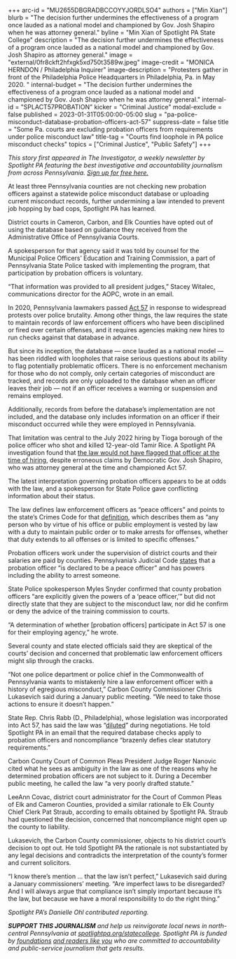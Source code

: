 +++
arc-id = "MU2655DBGRADBCCOYYJORDLSO4"
authors = ["Min Xian"]
blurb = "The decision further undermines the effectiveness of a program once lauded as a national model and championed by Gov. Josh Shapiro when he was attorney general."
byline = "Min Xian of Spotlight PA State College"
description = "The decision further undermines the effectiveness of a program once lauded as a national model and championed by Gov. Josh Shapiro as attorney general."
image = "external/0fr8ckft2hfxgk5xd750t3589w.jpeg"
image-credit = "MONICA HERNDON / Philadelphia Inquirer"
image-description = "Protesters gather in front of the Philadelphia Police Headquarters in Philadelphia, Pa. in May 2020. "
internal-budget = "The decision further undermines the effectiveness of a program once lauded as a national model and championed by Gov. Josh Shapiro when he was attorney general."
internal-id = "SPLACT57PROBATION"
kicker = "Criminal Justice"
modal-exclude = false
published = 2023-01-31T05:00:00-05:00
slug = "pa-police-misconduct-database-probation-officers-act-57"
suppress-date = false
title = "Some Pa. courts are excluding probation officers from requirements under police misconduct law"
title-tag = "Courts find loophole in PA police misconduct checks"
topics = ["Criminal Justice", "Public Safety"]
+++

<i>This story first appeared in The Investigator, a weekly newsletter by Spotlight PA featuring the best investigative and accountability journalism from across Pennsylvania. </i><a href="https://www.spotlightpa.org/newsletters"><i>Sign up for free here.</i></a>

At least three Pennsylvania counties are not checking new probation officers against a statewide police misconduct database or uploading current misconduct records, further undermining a law intended to prevent job hopping by bad cops, Spotlight PA has learned.

District courts in Cameron, Carbon, and Elk Counties have opted out of using the database based on guidance they received from the Administrative Office of Pennsylvania Courts.

A spokesperson for that agency said it was told by counsel for the Municipal Police Officers’ Education and Training Commission, a part of Pennsylvania State Police tasked with implementing the program, that participation by probation officers is voluntary.

“That information was provided to all president judges,” Stacey Witalec, communications director for the AOPC, wrote in an email.

<script src="https://www.spotlightpa.org/embed.js" async></script><div data-spl-embed-version="1" data-spl-src="https://www.spotlightpa.org/embeds/newsletter/?cta=Sign%20up%20for%20our%20new%20regional%20newsletter%2C%20%3Cb%3ETalk%20of%20the%20Town%3C%2Fb%3E%2C%20and%20get%20all%20the%20news%20and%20notes%20from%20State%20College%20and%20north-central%20PA.&button=Sign%20Up%20Now&preselect=state_college&eyebrow=DON'T%20MISS%20A%20BEAT"></div>

In 2020, Pennsylvania lawmakers passed <a href="https://www.legis.state.pa.us/cfdocs/legis/li/uconsCheck.cfm?yr=2020&sessInd=0&act=57">Act 57</a> in response to widespread protests over police brutality. Among other things, the law requires the state to maintain records of law enforcement officers who have been disciplined or fired over certain offenses, and it requires agencies making new hires to run checks against that database in advance.

But since its inception, the database — once lauded as a national model — has been riddled with loopholes that raise serious questions about its ability to flag potentially problematic officers. There is no enforcement mechanism for those who do not comply, only certain categories of misconduct are tracked, and records are only uploaded to the database when an officer leaves their job — not if an officer receives a warning or suspension and remains employed.

Additionally, records from before the database’s implementation are not included, and the database only includes information on an officer if their misconduct occurred while they were employed in Pennsylvania.

That limitation was central to the July 2022 hiring by Tioga borough of the police officer who shot and killed 12-year-old Tamir Rice. A Spotlight PA investigation found that <a href="https://www.spotlightpa.org/statecollege/2022/12/tamir-rice-timothy-loehmann-police-tioga-pa-pennsylvania/">the law would not have flagged that officer at the time of hiring</a>, despite erroneous claims by Democratic Gov. Josh Shapiro, who was attorney general at the time and championed Act 57.

The latest interpretation governing probation officers appears to be at odds with the law, and a spokesperson for State Police gave conflicting information about their status.

The law defines law enforcement officers as “peace officers” and points to the state’s Crimes Code for that <a href="https://www.legis.state.pa.us/cfdocs/legis/LI/consCheck.cfm?txtType=HTM&ttl=18">definition</a>, which describes them as “any person who by virtue of his office or public employment is vested by law with a duty to maintain public order or to make arrests for offenses, whether that duty extends to all offenses or is limited to specific offenses.”

Probation officers work under the supervision of district courts and their salaries are paid by counties. Pennsylvania’s Judicial Code <a href="https://www.legis.state.pa.us/cfdocs/legis/LI/consCheck.cfm?txtType=HTM&ttl=42&div=0&chpt=99">states</a> that a probation officer “is declared to be a peace officer” and has powers including the ability to arrest someone.

State Police spokesperson Myles Snyder confirmed that county probation officers “are explicitly given the powers of a ‘peace officer,’” but did not directly state that they are subject to the misconduct law, nor did he confirm or deny the advice of the training commission to courts.

“A determination of whether [probation officers] participate in Act 57 is one for their employing agency,” he wrote.

Several county and state elected officials said they are skeptical of the courts’ decision and concerned that problematic law enforcement officers might slip through the cracks.

“Not one police department or police chief in the Commonwealth of Pennsylvania wants to mistakenly hire a law enforcement officer with a history of egregious misconduct,” Carbon County Commissioner Chris Lukasevich said during a January public meeting. “We need to take those actions to ensure it doesn’t happen.”

State Rep. Chris Rabb (D., Philadelphia), whose legislation was incorporated into Act 57, has said the law was “<a href="https://www.facebook.com/RepRabb/posts/pfbid0jUm3JrVPtXS4gPhSmSGtHTotbJfVDEaz16Crp9haVtyXChiTfZk1zsvF9vj3LP5Gl">diluted</a>” during negotiations. He told Spotlight PA in an email that the required database checks apply to probation officers and noncompliance “brazenly defies clear statutory requirements.”

<script src="https://www.spotlightpa.org/embed.js" async></script><div data-spl-embed-version="1" data-spl-src="https://www.spotlightpa.org/embeds/donate/"></div>

Carbon County Court of Common Pleas President Judge Roger Nanovic cited what he sees as ambiguity in the law as one of the reasons why he determined probation officers are not subject to it. During a December public meeting, he called the law “a very poorly drafted statute.”

LeeAnn Covac, district court administrator for the Court of Common Pleas of Elk and Cameron Counties, provided a similar rationale to Elk County Chief Clerk Pat Straub, according to emails obtained by Spotlight PA. Straub had questioned the decision, concerned that noncompliance might open up the county to liability.

Lukasevich, the Carbon County commissioner, objects to his district court’s decision to opt out. He told Spotlight PA the rationale is not substantiated by any legal decisions and contradicts the interpretation of the county’s former and current solicitors.

“I know there’s mention … that the law isn’t perfect,” Lukasevich said during a January commissioners’ meeting. “Are imperfect laws to be disregarded? And I will always argue that compliance isn’t simply important because it’s the law, but because we have a moral responsibility to do the right thing.”

<i>Spotlight PA’s Danielle Ohl contributed reporting.</i>

<i><b>SUPPORT THIS JOURNALISM</b></i><i> and help us reinvigorate local news in north-central Pennsylvania at </i><a href="https://spotlightpa.fundjournalism.org/donate?campaign=701Dn000000Ygq1IAC&utm_source=www.spotlightpa.org&utm_medium=statecollege:section&utm_campaign=statecollege:main"><i>spotlightpa.org/statecollege</i></a><i>. Spotlight PA is funded by </i><a href="https://www.spotlightpa.org/support"><i>foundations</i></a><i> </i><a href="https://www.spotlightpa.org/support"><i>and readers like you</i></a><i> who are committed to accountability and public-service journalism that gets results.</i>
